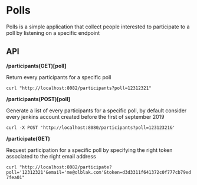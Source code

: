 # Polls

Polls is a simple application that collect people interested to participate to a poll by listening on a specific endpoint

## API

**/participants(GET)[poll]**  

Return every participants for a specific poll  

`curl "http://localhost:8082/participants?poll=12312321"`

**/participants(POST)[poll]** 

Generate a list of every participants for a specific poll, by default consider every jenkins account created before the first of september 2019  

`curl -X POST 'http://localhost:8080/participants?poll=12312321&'`

**/participate(GET)**  

Request participation for a specific poll by specifying the right token associated to the right email address  

`curl "http://localhost:8082/participate?poll='12312321'&email='me@olblak.com'&token=d3d3311f641372c0f777cb79ed7fea01"`
